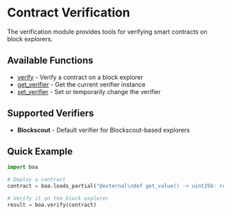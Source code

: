 # Contract Verification

The verification module provides tools for verifying smart contracts on block explorers.

## Available Functions

- [verify](verify.md) - Verify a contract on a block explorer
- [get_verifier](get_verifier.md) - Get the current verifier instance
- [set_verifier](set_verifier.md) - Set or temporarily change the verifier

## Supported Verifiers

- **Blockscout** - Default verifier for Blockscout-based explorers

## Quick Example

```python
import boa

# Deploy a contract
contract = boa.loads_partial("@external\ndef get_value() -> uint256: return 42").deploy()

# Verify it on the block explorer
result = boa.verify(contract)
```